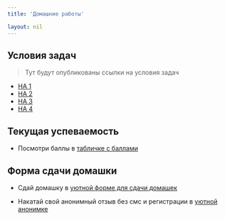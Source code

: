 ```yaml
---
title: 'Домашние работы'

layout: nil
---
```


##  Условия задач

> Тут будут опубликованы ссылки на условия задач

* [HA 1](Пусто)
* [HA 2](Пусто)
* [HA 3](Пусто)
* [HA 4](Пусто)

## Текущая успеваемость

* Посмотри баллы в [табличке с баллами](https://docs.google.com/spreadsheets/d/e/2PACX-1vRoFWrV3934rZdc_FRMEcnEXw4zwvIwg9JIcJMex4uXz2eI5GSwBtNIc9s8XgON5yFzXu3PddwYFg7T/pubhtml?gid=1636038328&single=true)

## Форма сдачи домашки

* Сдай домашку в [уютной форме для сдачи домашек]()


* Накатай свой анонимный отзыв без смс и регистрации в [уютной анонимке]()
